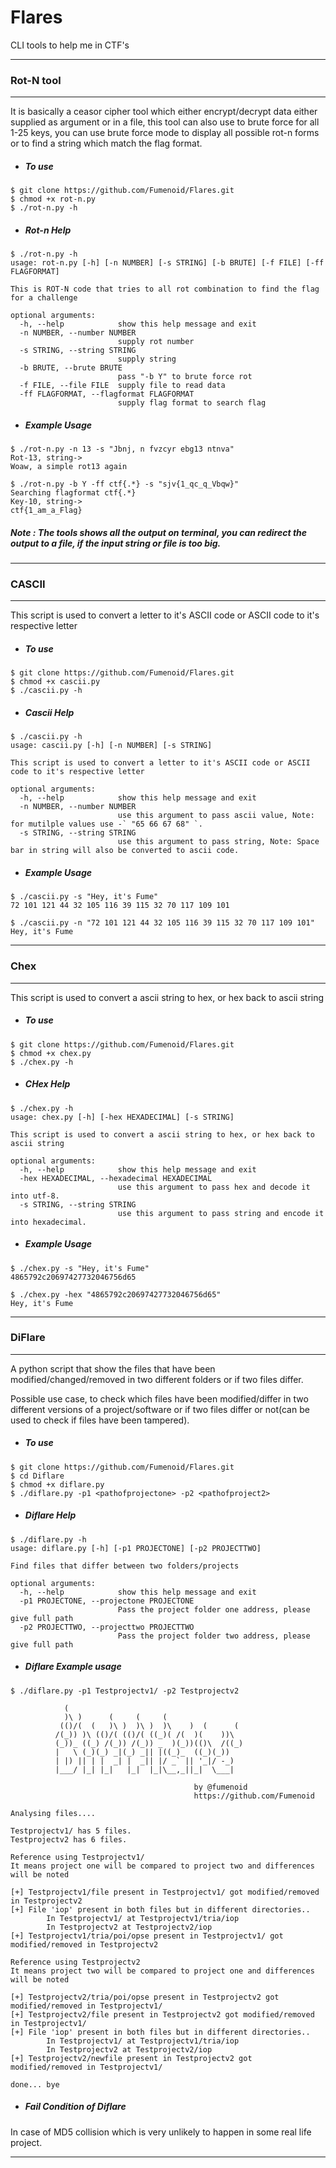 # Flares
CLI tools to help me in CTF's

---
### Rot-N tool
---

It is basically a ceasor cipher tool which either encrypt/decrypt data either supplied as argument or in a file, this tool can also use to brute force for all 1-25 keys, you can use brute force mode to display all possible rot-n forms or to find a string which match the flag format.

- ##### To use 
```
$ git clone https://github.com/Fumenoid/Flares.git
$ chmod +x rot-n.py
$ ./rot-n.py -h
```
- ##### Rot-n Help
```
$ ./rot-n.py -h
usage: rot-n.py [-h] [-n NUMBER] [-s STRING] [-b BRUTE] [-f FILE] [-ff FLAGFORMAT]

This is ROT-N code that tries to all rot combination to find the flag for a challenge

optional arguments:
  -h, --help            show this help message and exit
  -n NUMBER, --number NUMBER
                        supply rot number
  -s STRING, --string STRING
                        supply string
  -b BRUTE, --brute BRUTE
                        pass "-b Y" to brute force rot
  -f FILE, --file FILE  supply file to read data
  -ff FLAGFORMAT, --flagformat FLAGFORMAT
                        supply flag format to search flag
```

- ##### Example Usage
```
$ ./rot-n.py -n 13 -s "Jbnj, n fvzcyr ebg13 ntnva"
Rot-13, string->
Woaw, a simple rot13 again

$ ./rot-n.py -b Y -ff ctf{.*} -s "sjv{1_qc_q_Vbqw}"
Searching flagformat ctf{.*}
Key-10, string->
ctf{1_am_a_Flag}

```

##### Note : The tools shows all the output on terminal, you can redirect the output to a file, if the input string or file is too big. 

---

### CASCII
---

This script is used to convert a letter to it's ASCII code or ASCII code to it's respective letter

- ##### To use
```
$ git clone https://github.com/Fumenoid/Flares.git
$ chmod +x cascii.py
$ ./cascii.py -h
```

- ##### Cascii Help
```
$ ./cascii.py -h
usage: cascii.py [-h] [-n NUMBER] [-s STRING]

This script is used to convert a letter to it's ASCII code or ASCII code to it's respective letter

optional arguments:
  -h, --help            show this help message and exit
  -n NUMBER, --number NUMBER
                        use this argument to pass ascii value, Note: for mutilple values use -` "65 66 67 68" `.
  -s STRING, --string STRING
                        use this argument to pass string, Note: Space bar in string will also be converted to ascii code.
```
- ##### Example Usage
```
$ ./cascii.py -s "Hey, it's Fume"
72 101 121 44 32 105 116 39 115 32 70 117 109 101

$ ./cascii.py -n "72 101 121 44 32 105 116 39 115 32 70 117 109 101"
Hey, it's Fume
```
---

### Chex
---

This script is used to convert a ascii string to hex, or hex back to ascii string

- ##### To use
```
$ git clone https://github.com/Fumenoid/Flares.git
$ chmod +x chex.py
$ ./chex.py -h
```

- ##### CHex Help
```
$ ./chex.py -h
usage: chex.py [-h] [-hex HEXADECIMAL] [-s STRING]

This script is used to convert a ascii string to hex, or hex back to ascii string

optional arguments:
  -h, --help            show this help message and exit
  -hex HEXADECIMAL, --hexadecimal HEXADECIMAL
                        use this argument to pass hex and decode it into utf-8.
  -s STRING, --string STRING
                        use this argument to pass string and encode it into hexadecimal.
```
- ##### Example Usage
```
$ ./chex.py -s "Hey, it's Fume"
4865792c20697427732046756d65

$ ./chex.py -hex "4865792c20697427732046756d65"
Hey, it's Fume
```

---


### DiFlare
---

A python script that show the files that have been modified/changed/removed in two different folders or if two files differ.

Possible use case, to check which files have been modified/differ in two different versions of a project/software or if two files differ or not(can be used to check if files have been tampered).
- ##### To use
```
$ git clone https://github.com/Fumenoid/Flares.git
$ cd Diflare
$ chmod +x diflare.py
$ ./diflare.py -p1 <pathofprojectone> -p2 <pathofproject2>
```
- ##### Diflare Help
```
$ ./diflare.py -h
usage: diflare.py [-h] [-p1 PROJECTONE] [-p2 PROJECTTWO]

Find files that differ between two folders/projects

optional arguments:
  -h, --help            show this help message and exit
  -p1 PROJECTONE, --projectone PROJECTONE
                        Pass the project folder one address, please give full path
  -p2 PROJECTTWO, --projecttwo PROJECTTWO
                        Pass the project folder two address, please give full path
```

- ##### Diflare Example usage

```
$ ./diflare.py -p1 Testprojectv1/ -p2 Testprojectv2 

            (                                      
            )\ )      (     (     (                
           (()/(  (   )\ )  )\ )  )\    )  (      (
          /(_)) )\ (()/( (()/( ((_)( /(  )(    ))\ 
          (_))_ ((_) /(_)) /(_)) _  )(_))(()\  /((_)
          |   \ (_)(_) _|(_) _|| |((_)_  ((_)(_)) 
          | |) || | |  _| |  _|| |/ _` || '_|/ -_)
          |___/ |_| |_|   |_|  |_|\__,_||_|  \___|

                                         by @fumenoid
                                         https://github.com/Fumenoid

Analysing files....

Testprojectv1/ has 5 files.
Testprojectv2 has 6 files.

Reference using Testprojectv1/
It means project one will be compared to project two and differences will be noted

[+] Testprojectv1/file present in Testprojectv1/ got modified/removed in Testprojectv2
[+] File 'iop' present in both files but in different directories..
        In Testprojectv1/ at Testprojectv1/tria/iop
        In Testprojectv2 at Testprojectv2/iop
[+] Testprojectv1/tria/poi/opse present in Testprojectv1/ got modified/removed in Testprojectv2

Reference using Testprojectv2
It means project two will be compared to project one and differences will be noted

[+] Testprojectv2/tria/poi/opse present in Testprojectv2 got modified/removed in Testprojectv1/
[+] Testprojectv2/file present in Testprojectv2 got modified/removed in Testprojectv1/
[+] File 'iop' present in both files but in different directories..
        In Testprojectv1/ at Testprojectv1/tria/iop
        In Testprojectv2 at Testprojectv2/iop
[+] Testprojectv2/newfile present in Testprojectv2 got modified/removed in Testprojectv1/

done... bye

```

- ##### Fail Condition of Diflare
In case of MD5 collision which is very unlikely to happen in some real life project.

---
